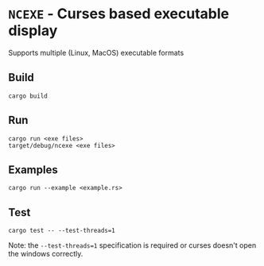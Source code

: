 # `NCEXE` - Curses based executable display

Supports multiple (Linux, MacOS) executable formats

## Build

```shell
cargo build
```

## Run

```shell
cargo run <exe files>
target/debug/ncexe <exe files>
```

## Examples

```shell
cargo run --example <example.rs>
```

## Test

```shell
cargo test -- --test-threads=1
```

Note: the `--test-threads=1` specification is required or curses doesn't open the windows correctly.